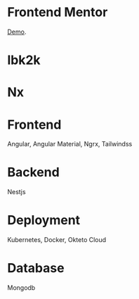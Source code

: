 # Frontend Mentor

[Demo](https://lbk2knewlifegithub.github.io/invoice-app/).

# lbk2k

# Nx

# Frontend

Angular, Angular Material, Ngrx, Tailwindss

# Backend

Nestjs

# Deployment

Kubernetes, Docker, Okteto Cloud

# Database

Mongodb

